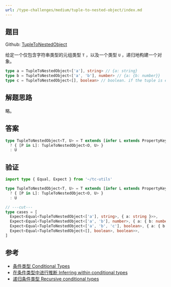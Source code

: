 ```yaml
---
url: /type-challenges/medium/tuple-to-nested-object/index.md
---
```

## 题目

Github: [TupleToNestedObject](https://github.com/type-challenges/type-challenges/blob/main/questions/03188-medium-tuple-to-nested-object/README.md)

给定一个仅包含字符串类型的元组类型 `T` ，以及一个类型 `U` ，递归地构建一个对象。

```ts
type a = TupleToNestedObject<['a'], string> // {a: string}
type b = TupleToNestedObject<['a', 'b'], number> // {a: {b: number}}
type c = TupleToNestedObject<[], boolean> // boolean. if the tuple is empty, just return the U type
```

## 解题思路

略。

## 答案

```ts
type TupleToNestedObject<T, U> = T extends [infer L extends PropertyKey, ...infer O]
  ? { [P in L]: TupleToNestedObject<O, U> }
  : U
```

## 验证

```ts twoslash
import type { Equal, Expect } from '~/tc-utils'

type TupleToNestedObject<T, U> = T extends [infer L extends PropertyKey, ...infer O]
  ? { [P in L]: TupleToNestedObject<O, U> }
  : U

// ---cut---
type cases = [
  Expect<Equal<TupleToNestedObject<['a'], string>, { a: string }>>,
  Expect<Equal<TupleToNestedObject<['a', 'b'], number>, { a: { b: number } }>>,
  Expect<Equal<TupleToNestedObject<['a', 'b', 'c'], boolean>, { a: { b: { c: boolean } } }>>,
  Expect<Equal<TupleToNestedObject<[], boolean>, boolean>>,
]
```

## 参考

* [条件类型 Conditional Types](https://www.typescriptlang.org/docs/handbook/2/conditional-types.html)
* [在条件类型中进行推断 Inferring within conditional types](https://www.typescriptlang.org/docs/handbook/2/conditional-types.html#inferring-within-conditional-types)
* [递归条件类型 Recursive conditional types](https://www.typescriptlang.org/docs/handbook/release-notes/typescript-4-1.html#recursive-conditional-types)
